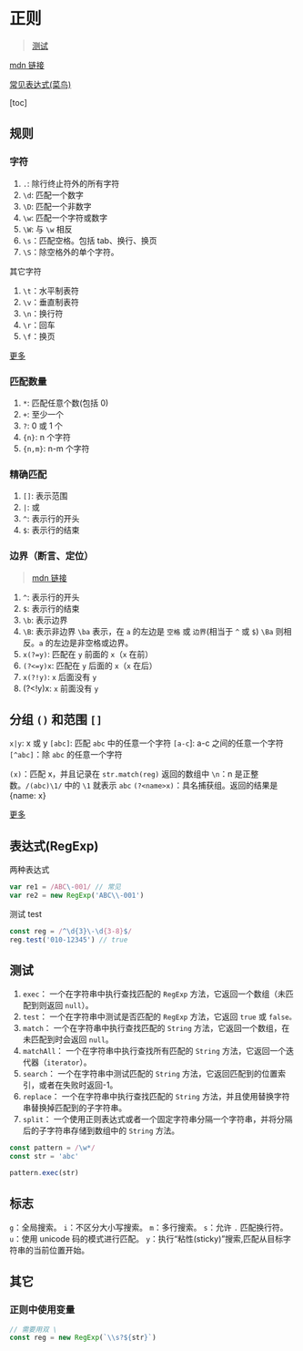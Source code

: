 # 正则

> [测试](https://rubular.com/r/xfQHocREGj)

[mdn 链接](https://developer.mozilla.org/zh-CN/docs/Web/JavaScript/Guide/Regular_Expressions)

[常见表达式(菜鸟)](https://c.runoob.com/front-end/854/)

[toc]

## 规则

### 字符

1. `.`: 除行终止符外的所有字符
2. `\d`: 匹配一个数字
3. `\D`: 匹配一个非数字
4. `\w`: 匹配一个字符或数字
5. `\W`: 与 `\w` 相反
6. `\s`：匹配空格。包括 tab、换行、换页
7. `\S`：除空格外的单个字符。

其它字符

1. `\t`：水平制表符
2. `\v`：垂直制表符
3. `\n`：换行符
4. `\r`：回车
5. `\f`：换页

[更多](https://developer.mozilla.org/zh-CN/docs/Web/JavaScript/Guide/Regular_Expressions/Character_Classes)

### 匹配数量

1. `*`: 匹配任意个数(包括 0)
2. `+`: 至少一个
3. `?`: 0 或 1 个
4. `{n}`: n 个字符
5. `{n,m}`: n-m 个字符

### 精确匹配

1. `[]`: 表示范围
2. `|`: 或
3. `^`: 表示行的开头
4. `$`: 表示行的结束

### 边界（断言、定位）

> [mdn 链接](https://developer.mozilla.org/zh-CN/docs/Web/JavaScript/Guide/Regular_Expressions/Assertions)

1. `^`: 表示行的开头
2. `$`: 表示行的结束
3. `\b`: 表示边界
4. `\B`: 表示非边界
   `\ba` 表示，在 `a` 的左边是 `空格` 或 `边界`(相当于 `^` 或 `$`)
   `\Ba` 则相反。`a` 的左边是非空格或边界。
5. `x(?=y)`: 匹配在 `y` 前面的 `x`（`x` 在前）
6. `(?<=y)x`: 匹配在 `y` 后面的 `x`（`x` 在后）
7. `x(?!y)`: `x` 后面没有 `y`
8. (?<!y)x: `x` 前面没有 `y`

## 分组 `()` 和范围 `[]`

`x|y`: x 或 y
`[abc]`: 匹配 `abc` 中的任意一个字符
`[a-c`]: a-c 之间的任意一个字符
`[^abc]`：除 `abc` 的任意一个字符

`(x)`：匹配 x，并且记录在 `str.match(reg)` 返回的数组中
`\n`：n 是正整数。`/(abc)\1/` 中的 `\1` 就表示 `abc`
`(?<name>x)`：具名捕获组。返回的结果是 {name: x}

[更多](https://developer.mozilla.org/zh-CN/docs/Web/JavaScript/Guide/Regular_Expressions/Groups_and_Ranges)

## 表达式(RegExp)

两种表达式

```js
var re1 = /ABC\-001/ // 常见
var re2 = new RegExp('ABC\\-001')
```

测试 test

```js
const reg = /^\d{3}\-\d{3-8}$/
reg.test('010-12345') // true
```

## 测试

1. `exec`： 一个在字符串中执行查找匹配的 `RegExp` 方法，它返回一个数组（未匹配到则返回 `null`）。
1. `test`： 一个在字符串中测试是否匹配的 `RegExp` 方法，它返回 `true` 或 `false。`
1. `match`： 一个在字符串中执行查找匹配的 `String` 方法，它返回一个数组，在未匹配到时会返回 `null`。
1. `matchAll`： 一个在字符串中执行查找所有匹配的 `String` 方法，它返回一个迭代器（`iterator`）。
1. `search`： 一个在字符串中测试匹配的 `String` 方法，它返回匹配到的位置索引，或者在失败时返回-1。
1. `replace`： 一个在字符串中执行查找匹配的 `String` 方法，并且使用替换字符串替换掉匹配到的子字符串。
1. `split`： 一个使用正则表达式或者一个固定字符串分隔一个字符串，并将分隔后的子字符串存储到数组中的 `String` 方法。

```js
const pattern = /\w*/
const str = 'abc'

pattern.exec(str)
```

## 标志

`g`：全局搜索。
`i`：不区分大小写搜索。
`m`：多行搜索。
`s`：允许 `.` 匹配换行符。
`u`：使用 unicode 码的模式进行匹配。
`y`：执行“粘性(sticky)”搜索,匹配从目标字符串的当前位置开始。

## 其它

### 正则中使用变量

```js
// 需要用双 \
const reg = new RegExp(`\\s?${str}`)
```
